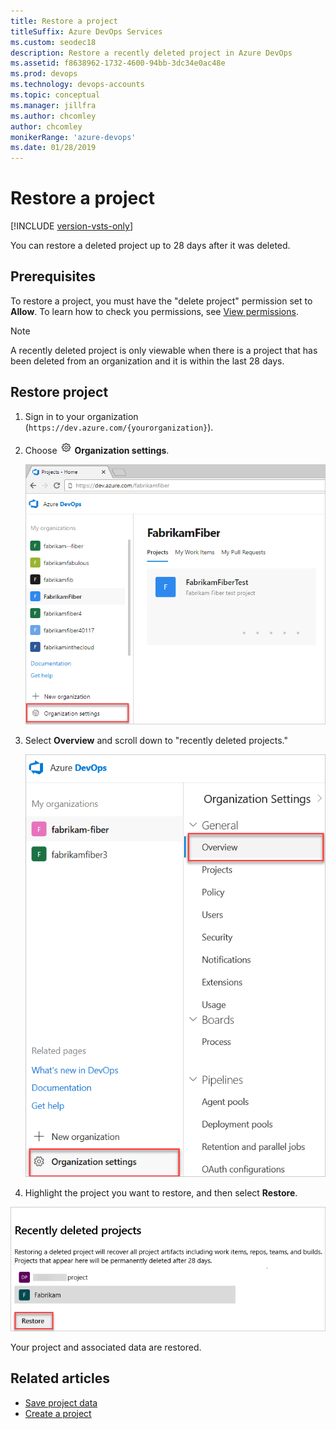 ```yaml
---
title: Restore a project
titleSuffix: Azure DevOps Services
ms.custom: seodec18
description: Restore a recently deleted project in Azure DevOps
ms.assetid: f8638962-1732-4600-94bb-3dc34e0ac48e
ms.prod: devops
ms.technology: devops-accounts
ms.topic: conceptual
ms.manager: jillfra
ms.author: chcomley
author: chcomley
monikerRange: 'azure-devops'
ms.date: 01/28/2019
---
```


# Restore a project

[!INCLUDE [version-vsts-only](../../_shared/version-vsts-only.md)]

You can restore a deleted project up to 28 days after it was deleted.

## Prerequisites

To restore a project, you must have the "delete project" permission set to **Allow**. To learn how to check you permissions, see [View permissions](../security/view-permissions.md).

> [!NOTE]
> A recently deleted project is only viewable when there is a project that has been deleted from an organization and it is within the last 28 days.

## Restore project

1. Sign in to your organization (```https://dev.azure.com/{yourorganization}```).

2. Choose ![gear icon](../../_img/icons/gear-icon.png) **Organization settings**.

   ![Choose the gear icon, Organization settings](../../_shared/_img/settings/open-admin-settings-vert.png)
3. Select **Overview** and scroll down to "recently deleted projects."

   ![organization-settings-select-overview.png](../accounts/_img/_shared/organization-settings-select-overview.png)

4. Highlight the project you want to restore, and then select **Restore**.

![Highlight the project, and then select Restore](_img/restore-project/recently-deleted-projects.png)

Your project and associated data are restored.

## Related articles

* [Save project data](save-project-data.md)
* [Create a project](create-project.md)